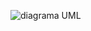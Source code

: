 ![diagrama UML](https://github.com/Sebastian-RP/WildAnimalsAPI/assets/55423389/a9f4abf3-8db9-4d25-9ef2-fc75c147f46b)
